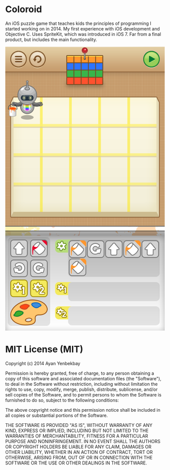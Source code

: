 # Coloroid

An iOS puzzle game that teaches kids the principles of programming I started working on in 2014. My first experience with iOS development and Objective C. Uses SpriteKit, which was introduced in iOS 7.
Far from a final product, but includes the main functionality.

![Preview](https://raw.githubusercontent.com/yenbekbay/coloroid/master/preview.png)

# MIT License (MIT)

Copyright (c) 2014 Ayan Yenbekbay

Permission is hereby granted, free of charge, to any person obtaining a copy
of this software and associated documentation files (the "Software"), to deal
in the Software without restriction, including without limitation the rights
to use, copy, modify, merge, publish, distribute, sublicense, and/or sell
copies of the Software, and to permit persons to whom the Software is
furnished to do so, subject to the following conditions:

The above copyright notice and this permission notice shall be included in all
copies or substantial portions of the Software.

THE SOFTWARE IS PROVIDED "AS IS", WITHOUT WARRANTY OF ANY KIND, EXPRESS OR
IMPLIED, INCLUDING BUT NOT LIMITED TO THE WARRANTIES OF MERCHANTABILITY,
FITNESS FOR A PARTICULAR PURPOSE AND NONINFRINGEMENT. IN NO EVENT SHALL THE
AUTHORS OR COPYRIGHT HOLDERS BE LIABLE FOR ANY CLAIM, DAMAGES OR OTHER
LIABILITY, WHETHER IN AN ACTION OF CONTRACT, TORT OR OTHERWISE, ARISING FROM,
OUT OF OR IN CONNECTION WITH THE SOFTWARE OR THE USE OR OTHER DEALINGS IN THE
SOFTWARE.
